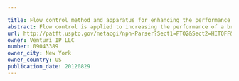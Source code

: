 ```yaml
---

title: Flow control method and apparatus for enhancing the performance of web browsers over bandwidth constrained links
abstract: Flow control is applied to increasing the performance of a browser while pre-fetching Web objects while operating over bandwidth constrained links to increase the level of concurrency, thus reducing contention for limited bandwidth resources with increased levels of concurrency. Using an agent or a gateway to speed up its Internet transactions over bandwidth constrained connections to source servers. Assisting a browser in the fetching of objects in such a way that an object is ready and available locally before the browser requires it, without suffering congestion on any bandwidth constrained link. Providing seemingly instantaneous availability of objects to a browser enabling it to complete processing the object to request the next object without much wait.
url: http://patft.uspto.gov/netacgi/nph-Parser?Sect1=PTO2&Sect2=HITOFF&p=1&u=%2Fnetahtml%2FPTO%2Fsearch-adv.htm&r=1&f=G&l=50&d=PALL&S1=09043389&OS=09043389&RS=09043389
owner: Venturi IP LLC
number: 09043389
owner_city: New York
owner_country: US
publication_date: 20120829
---
```


